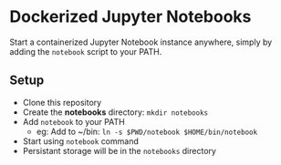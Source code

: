 # Dockerized Jupyter Notebooks

Start a containerized Jupyter Notebook instance anywhere, simply by adding the `notebook` script to your PATH.

## Setup

- Clone this repository
- Create the **notebooks** directory: `mkdir notebooks`
- Add `notebook` to your PATH
    - eg: Add to ~/bin: `ln -s $PWD/notebook $HOME/bin/notebook`
- Start using `notebook` command
- Persistant storage will be in the `notebooks` directory
